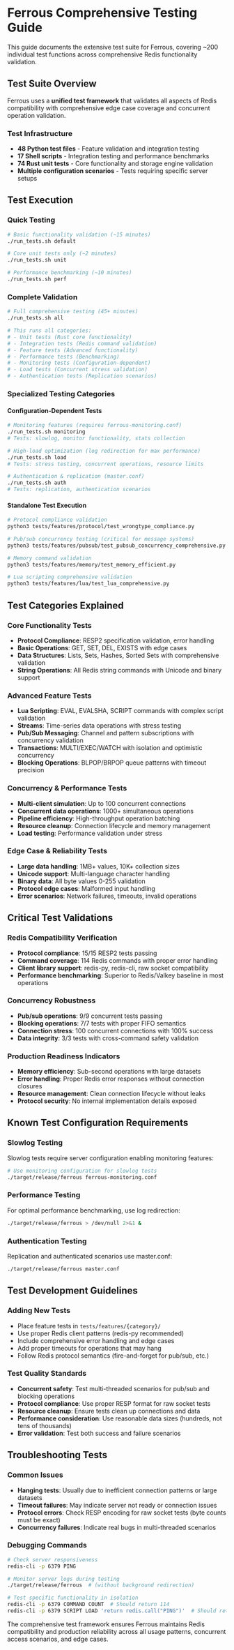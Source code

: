 # Ferrous Comprehensive Testing Guide

This guide documents the extensive test suite for Ferrous, covering ~200 individual test functions across comprehensive Redis functionality validation.

## Test Suite Overview

Ferrous uses a **unified test framework** that validates all aspects of Redis compatibility with comprehensive edge case coverage and concurrent operation validation.

### Test Infrastructure
- **48 Python test files** - Feature validation and integration testing
- **17 Shell scripts** - Integration testing and performance benchmarks  
- **74 Rust unit tests** - Core functionality and storage engine validation
- **Multiple configuration scenarios** - Tests requiring specific server setups

## Test Execution

### Quick Testing
```bash
# Basic functionality validation (~15 minutes)
./run_tests.sh default

# Core unit tests only (~2 minutes)  
./run_tests.sh unit

# Performance benchmarking (~10 minutes)
./run_tests.sh perf
```

### Complete Validation
```bash
# Full comprehensive testing (45+ minutes)
./run_tests.sh all

# This runs all categories:
# - Unit tests (Rust core functionality)
# - Integration tests (Redis command validation)
# - Feature tests (Advanced functionality)
# - Performance tests (Benchmarking)
# - Monitoring tests (Configuration-dependent)
# - Load tests (Concurrent stress validation)
# - Authentication tests (Replication scenarios)
```

### Specialized Testing Categories

#### **Configuration-Dependent Tests**
```bash
# Monitoring features (requires ferrous-monitoring.conf)
./run_tests.sh monitoring
# Tests: slowlog, monitor functionality, stats collection

# High-load optimization (log redirection for max performance)
./run_tests.sh load  
# Tests: stress testing, concurrent operations, resource limits

# Authentication & replication (master.conf)
./run_tests.sh auth
# Tests: replication, authentication scenarios
```

#### **Standalone Test Execution**
```bash
# Protocol compliance validation
python3 tests/features/protocol/test_wrongtype_compliance.py

# Pub/sub concurrency testing (critical for message systems)
python3 tests/features/pubsub/test_pubsub_concurrency_comprehensive.py

# Memory command validation
python3 tests/features/memory/test_memory_efficient.py

# Lua scripting comprehensive validation
python3 tests/features/lua/test_lua_comprehensive.py
```

## Test Categories Explained

### **Core Functionality Tests**
- **Protocol Compliance**: RESP2 specification validation, error handling
- **Basic Operations**: GET, SET, DEL, EXISTS with edge cases
- **Data Structures**: Lists, Sets, Hashes, Sorted Sets with comprehensive validation
- **String Operations**: All Redis string commands with Unicode and binary support

### **Advanced Feature Tests**  
- **Lua Scripting**: EVAL, EVALSHA, SCRIPT commands with complex script validation
- **Streams**: Time-series data operations with stress testing
- **Pub/Sub Messaging**: Channel and pattern subscriptions with concurrency validation
- **Transactions**: MULTI/EXEC/WATCH with isolation and optimistic concurrency
- **Blocking Operations**: BLPOP/BRPOP queue patterns with timeout precision

### **Concurrency & Performance Tests**
- **Multi-client simulation**: Up to 100 concurrent connections
- **Concurrent data operations**: 1000+ simultaneous operations
- **Pipeline efficiency**: High-throughput operation batching
- **Resource cleanup**: Connection lifecycle and memory management
- **Load testing**: Performance validation under stress

### **Edge Case & Reliability Tests**
- **Large data handling**: 1MB+ values, 10K+ collection sizes
- **Unicode support**: Multi-language character handling  
- **Binary data**: All byte values 0-255 validation
- **Protocol edge cases**: Malformed input handling
- **Error scenarios**: Network failures, timeouts, invalid operations

## Critical Test Validations

### **Redis Compatibility Verification**
- **Protocol compliance**: 15/15 RESP2 tests passing
- **Command coverage**: 114 Redis commands with proper error handling
- **Client library support**: redis-py, redis-cli, raw socket compatibility
- **Performance benchmarking**: Superior to Redis/Valkey baseline in most operations

### **Concurrency Robustness**
- **Pub/sub operations**: 9/9 concurrent tests passing
- **Blocking operations**: 7/7 tests with proper FIFO semantics
- **Connection stress**: 100 concurrent connections with 100% success
- **Data integrity**: 3/3 tests with cross-command safety validation

### **Production Readiness Indicators**
- **Memory efficiency**: Sub-second operations with large datasets
- **Error handling**: Proper Redis error responses without connection closures  
- **Resource management**: Clean connection lifecycle without leaks
- **Protocol security**: No internal implementation details exposed

## Known Test Configuration Requirements

### **Slowlog Testing**
Slowlog tests require server configuration enabling monitoring features:
```bash
# Use monitoring configuration for slowlog tests
./target/release/ferrous ferrous-monitoring.conf
```

### **Performance Testing**  
For optimal performance benchmarking, use log redirection:
```bash
./target/release/ferrous > /dev/null 2>&1 &
```

### **Authentication Testing**
Replication and authenticated scenarios use master.conf:
```bash
./target/release/ferrous master.conf
```

## Test Development Guidelines

### **Adding New Tests**
- Place feature tests in `tests/features/{category}/`
- Use proper Redis client patterns (redis-py recommended)
- Include comprehensive error handling and edge cases
- Add proper timeouts for operations that may hang
- Follow Redis protocol semantics (fire-and-forget for pub/sub, etc.)

### **Test Quality Standards**
- **Concurrent safety**: Test multi-threaded scenarios for pub/sub and blocking operations
- **Protocol compliance**: Use proper RESP format for raw socket tests
- **Resource cleanup**: Ensure tests clean up connections and data
- **Performance consideration**: Use reasonable data sizes (hundreds, not tens of thousands)
- **Error validation**: Test both success and failure scenarios

## Troubleshooting Tests

### **Common Issues**
- **Hanging tests**: Usually due to inefficient connection patterns or large datasets
- **Timeout failures**: May indicate server not ready or connection issues
- **Protocol errors**: Check RESP encoding for raw socket tests (byte counts must be exact)
- **Concurrency failures**: Indicate real bugs in multi-threaded scenarios

### **Debugging Commands**
```bash
# Check server responsiveness
redis-cli -p 6379 PING

# Monitor server logs during testing
./target/release/ferrous  # (without background redirection)

# Test specific functionality in isolation
redis-cli -p 6379 COMMAND COUNT  # Should return 114
redis-cli -p 6379 SCRIPT LOAD 'return redis.call("PING")'  # Should return SHA1
```

The comprehensive test framework ensures Ferrous maintains Redis compatibility and production reliability across all usage patterns, concurrent access scenarios, and edge cases.
